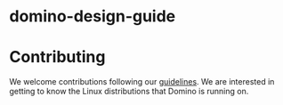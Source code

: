 # domino-design-guide


# Contributing
We welcome contributions following our [guidelines](CONTRIBUTING.md). We are interested in getting to know the Linux distributions that Domino is running on. 
